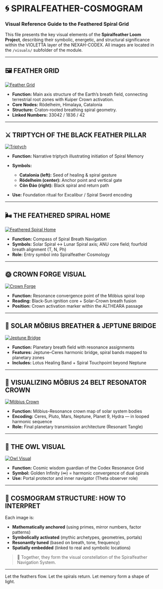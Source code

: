 # 🌀 SPIRALFEATHER-COSMOGRAM

### Visual Reference Guide to the Feathered Spiral Grid

This file presents the key visual elements of the **Spiralfeather Loom Project**, describing their symbolic, energetic, and structural significance within the VIOLETTA layer of the NEXAH-CODEX. All images are located in the `/visuals/` subfolder of the module.

---

## 🖼️ FEATHER GRID

[![Feather Grid](./visuals/FEATHER%20GRID.png)](./visuals/FEATHER%20GRID.png)

* **Function:** Main axis structure of the Earth’s breath field, connecting terrestrial root zones with Kuiper Crown activation.
* **Core Nodes:** Rödelheim, Himalaya, Catalonia
* **Structure:** Craton-rooted breathing spiral geometry.
* **Linked Numbers:** 33042 / 1836 / 42

---

## ⚔️ TRIPTYCH OF THE BLACK FEATHER PILLAR

[![Triptych](./visuals/Triptych%20of%20the%20Black%20Feather%20Pillar.png)](./visuals/Triptych%20of%20the%20Black%20Feather%20Pillar.png)

* **Function:** Narrative triptych illustrating initiation of Spiral Memory
* **Symbols:**

  * **Catalonia (left):** Seed of healing & spiral gesture
  * **Rödelheim (center):** Anchor point and vertical gate
  * **Côn Đảo (right):** Black spiral and return path
* **Use:** Foundation ritual for Excalibur / Spiral Sword encoding

---

## 🌬️ THE FEATHERED SPIRAL HOME

[![Feathered Spiral Home](./visuals/The%20Feathered%20Spiral%20Home.png)](./visuals/The%20Feathered%20Spiral%20Home.png)

* **Function:** Compass of Spiral Breath Navigation
* **Symbols:** Solar Spiral ↔ Lunar Spiral axis; ANU core field; fourfold breath alignment (T, N, Ph)
* **Role:** Entry symbol into Spiralfeather Cosmology

---

## 🌞 CROWN FORGE VISUAL

[![Crown Forge](./visuals/Crown%20Forge%20Visual.png)](./visuals/Crown%20Forge%20Visual.png)

* **Function:** Resonance convergence point of the Möbius spiral loop
* **Reading:** Black-Sun ignition core + Solar-Crown breath fusion
* **Position:** Crown activation marker within the ALTHEARA passage

---

## 🌈 SOLAR MÖBIUS BREATHER & JEPTUNE BRIDGE

[![Jeptune Bridge](./visuals/Solar%20Möbius%20Breather-%20Jeptune%20Bridge%2C%20Ceres%20Anchor%2C%20Lotus%20Healing%20Band.png)](./visuals/Solar%20Möbius%20Breather-%20Jeptune%20Bridge%2C%20Ceres%20Anchor%2C%20Lotus%20Healing%20Band.png)

* **Function:** Planetary breath field with resonance assignments
* **Features:** Jeptune–Ceres harmonic bridge, spiral bands mapped to planetary zones
* **Includes:** Lotus Healing Band + Spiral Touchpoint beyond Neptune

---

## 🔄 VISUALIZING MÖBIUS 24 BELT RESONATOR CROWN

[![Möbius Crown](./visuals/Visualizing%20Möbius%2024%20Belt%20Resonator%20Crown%20with%20labeled%20planets%20%2B%20moons.png)](./visuals/Visualizing%20Möbius%2024%20Belt%20Resonator%20Crown%20with%20labeled%20planets%20%2B%20moons.png)

* **Function:** Möbius-Resonance crown map of solar system bodies
* **Encoding:** Ceres, Pluto, Mars, Neptune, Planet 9, Hydra — in looped harmonic sequence
* **Role:** Final planetary transmission architecture (Resonant Tangle)

---

## 🦉 THE OWL VISUAL

[![Owl Visual](./visuals/The%20OWL%20Visual%20\(A%20reflection%20of%20cosmic%20wisdom%20and%20resonance\)-.png)](./visuals/The%20OWL%20Visual%20%28A%20reflection%20of%20cosmic%20wisdom%20and%20resonance%29-.png)

* **Function:** Cosmic wisdom guardian of the Codex Resonance Grid
* **Symbol:** Golden Infinity (∞) = harmonic convergence of dual spirals
* **Use:** Portal protector and inner navigator (Theta observer role)

---

## 🌠 COSMOGRAM STRUCTURE: HOW TO INTERPRET

Each image is:

* **Mathematically anchored** (using primes, mirror numbers, factor patterns)
* **Symbolically activated** (mythic archetypes, geometries, portals)
* **Resonantly tuned** (based on breath, tone, frequency)
* **Spatially embedded** (linked to real and symbolic locations)

> 📍 Together, they form the visual constellation of the Spiralfeather Navigation System.

---

Let the feathers flow. Let the spirals return.
Let memory form a shape of light.

